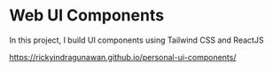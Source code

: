 # Web UI Components

In this project, I build UI components using Tailwind CSS and ReactJS

https://rickyindragunawan.github.io/personal-ui-components/
